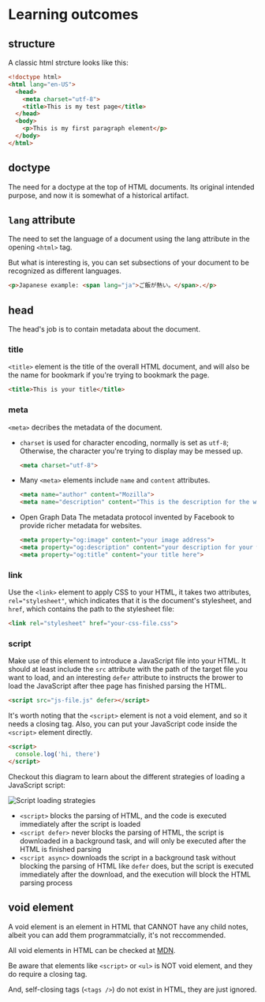 # Learning outcomes

## structure

A classic html strcture looks like this:

```html
<!doctype html>
<html lang="en-US">
  <head>
    <meta charset="utf-8">
    <title>This is my test page</title>
  </head>
  <body>
    <p>This is my first paragraph element</p>
  </body>  
</html>
```

## doctype

The need for a doctype at the top of HTML documents. Its original intended purpose, and now it is somewhat of a historical artifact.

## `lang` attribute

The need to set the language of a document using the lang attribute in the opening `<html>` tag.

But what is interesting is, you can set subsections of your document to be recognized as different languages.

```html
<p>Japanese example: <span lang="ja">ご飯が熱い。</span>.</p>
```

## head

The head's job is to contain metadata about the document.

### title

`<title>` element is the title of the overall HTML document, and will also be the name for bookmark if you're trying to bookmark the page.

```html
<title>This is your title</title>
```

### meta

`<meta>` decribes the metadata of the document.

- `charset` is used for character encoding, normally is set as `utf-8`; Otherwise, the character you're trying to display may be messed up.
  ```html  
  <meta charset="utf-8">
  ```

- Many `<meta>` elements include `name` and `content` attributes.
  ```html
  <meta name="author" content="Mozilla">
  <meta name="description" content="This is the description for the website">
  ```

- Open Graph Data
  The metadata protocol invented by Facebook to provide richer metadata for websites.
  ```html
  <meta property="og:image" content="your image address">
  <meta property="og:description" content="your description for your website">
  <meta property="og:title" content="your title here">
  ```

### link

Use the `<link>` element to apply CSS to your HTML, it takes two attributes, `rel="stylesheet"`, which indicates that it is the document's stylesheet, and `href`, which contains the path to the stylesheet file:

```html
<link rel="stylesheet" href="your-css-file.css">
```

### script

Make use of this element to introduce a JavaScript file into your HTML. It should at least include the `src` attribute with the path of the target file you want to load, and an interesting `defer` attribute to instructs the brower to load the JavaScript after thee page has finished parsing the HTML.

```html
<script src="js-file.js" defer></script>
```

It's worth noting that the `<script>` element is not a void element, and so it needs a closing tag. Also, you can put your JavaScript code inside the `<script>` element directly.

```html
<script>
  console.log('hi, there')
</script>
```

Checkout this diagram to learn about the different strategies of loading a JavaScript script:

![Script loading strategies](https://developer.mozilla.org/en-US/docs/Learn/JavaScript/First_steps/What_is_JavaScript/async-defer.jpg)

- `<script>` blocks the parsing of HTML, and the code is executed immediately after the script is loaded
- `<script defer>` never blocks the parsing of HTML, the script is downloaded in a background task, and will only be executed after the HTML is finished parsing
- `<script async>` downloads the script in a background task without blocking the parsing of HTML like `defer` does, but the script is executed immediately after the download, and the execution will block the HTML parsing process

## void element

A void element is an element in HTML that CANNOT have any child notes, albeit you can add them programmatcially, it's not reccommended.

All void elements in HTML can be checked at [MDN](https://developer.mozilla.org/en-US/docs/Glossary/Void_element).

Be aware that elements like `<script>` or `<ul>` is NOT void element, and they do require a closing tag.

And, self-closing tags (`<tags />`) do not exist in HTML, they are just ignored.
